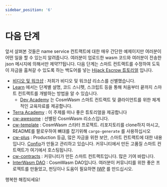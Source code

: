 ```yaml
---
sidebar_position: '6'
---
```


# 다음 단계

앞서 살펴본 것들은 name service 컨트랙트에 대한 매우 간단한 예제이지만 여러분이 어떤 일을 할 수 있는지 알려줍니다. 여러분이 업로드한 wasm 코드와 여러분이 전송한 json 메시지에 의해서만 제약??됩니다. 다음 단계는 스마트 컨트랙트를 수정하여 도둑이 자금을 훔쳐갈 수 있도록 하는 백도어를 넣는 [Hijack Escrow 튜토리얼](/tutorials/hijack-escrow/intro) 입니다.

- [비디오 및 워크샵](/tutorials/videos-workshops) : 저희가 비디오 및 워크샵 리소스를 선별했습니다.
- [Learn](/tutorials/simple-option/intro) 에서는 단계별 설명, 코드 스니펫, 스크립트 등을 통해 처음부터 끝까지 스마트 컨트랙트를 개발하는 방법을 알 수 있습니다.
    - [Dev Academy](/dev-academy/intro) 는 CosmWasm 스마트 컨트랙트 및 클라이언트를 위한 체계적인 교육자료를 제공합니다.
- [Terra Academy](https://academy.terra.money/courses/cosmwasm-smart-contracts-i) :  이 주제를 떠나 좋은 튜토리얼을 제공합니다
- [cw-awesome](https://github.com/InterWasm/cw-awesome) : 선별된 CosmWasm 리소스입니다.
- [cw-template](https://github.com/CosmWasm/cw-template) : CosmWasm 스타터 프로젝트. 리포지토리를 clone하지 마시고, README를 팔로우하여 뼈대를 잡기위해  `cargo-generate` 를 사용하십시오
- [cw-plus](https://github.com/CosmWasm/cw-plus) : Production 등급, 많은 자금을 위한 보안, 스마트 컨트랙트에 대한 내용입니다. [Confio](https://confio.gmbh/)가 만들고 관리하고 있습니다. 커뮤니티에서 만든 고품질 스마트 컨트랙트가 여기에서 호스팅됩니다.
- [cw-contracts](https://github.com/InterWasm/cw-contracts) : 커뮤니티가 만든 스마트 컨트랙트입니다. 많은 기여 바랍니다.
- [InterWasm DAO](https://github.com/InterWasm/DAO) : CosmWasm DAO입니다. 여러분이 커뮤니티를 위한 좋은 프로젝트를 만들었고, 펀딩이나 도움이 필요하면 [IWP](https://github.com/InterWasm/DAO#interwasm-proposalsiwps) 를 만드십시오.

행복한 해킹되세요!
